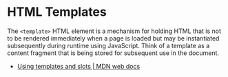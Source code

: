 # HTML Templates

The `<template>` HTML element is a mechanism for holding HTML that is not to be rendered immediately when a page is loaded but may be instantiated subsequently during runtime using JavaScript. Think of a template as a content fragment that is being stored for subsequent use in the document.

- [Using templates and slots | MDN web docs](https://developer.mozilla.org/en-US/docs/Web/Web_Components/Using_templates_and_slots)
